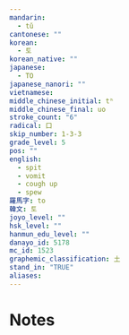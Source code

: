 ```yaml
---
mandarin:
  - tǔ
cantonese: ""
korean:
  - 토
korean_native: ""
japanese:
  - TO
japanese_nanori: ""
vietnamese:
middle_chinese_initial: tʰ
middle_chinese_final: uo
stroke_count: "6"
radical: 口
skip_number: 1-3-3
grade_level: 5
pos: ""
english:
  - spit
  - vomit
  - cough up
  - spew
羅馬字: to
韓文: 토
joyo_level: ""
hsk_level: ""
hanmun_edu_level: ""
danayo_id: 5178
mc_id: 1523
graphemic_classification: 土
stand_in: "TRUE"
aliases:
---
```


# Notes
